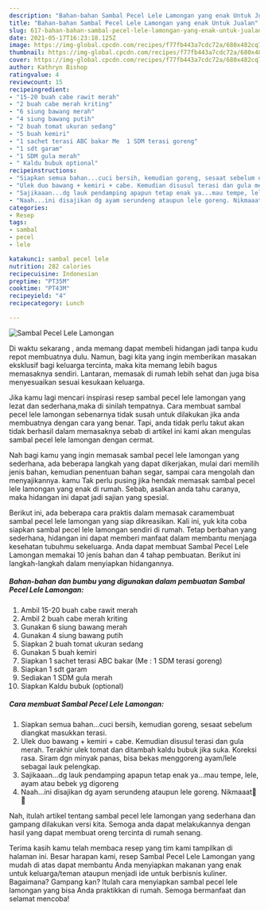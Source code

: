 ```yaml
---
description: "Bahan-bahan Sambal Pecel Lele Lamongan yang enak Untuk Jualan"
title: "Bahan-bahan Sambal Pecel Lele Lamongan yang enak Untuk Jualan"
slug: 617-bahan-bahan-sambal-pecel-lele-lamongan-yang-enak-untuk-jualan
date: 2021-05-17T16:23:18.125Z
image: https://img-global.cpcdn.com/recipes/f77fb443a7cdc72a/680x482cq70/sambal-pecel-lele-lamongan-foto-resep-utama.jpg
thumbnail: https://img-global.cpcdn.com/recipes/f77fb443a7cdc72a/680x482cq70/sambal-pecel-lele-lamongan-foto-resep-utama.jpg
cover: https://img-global.cpcdn.com/recipes/f77fb443a7cdc72a/680x482cq70/sambal-pecel-lele-lamongan-foto-resep-utama.jpg
author: Kathryn Bishop
ratingvalue: 4
reviewcount: 15
recipeingredient:
- "15-20 buah cabe rawit merah"
- "2 buah cabe merah kriting"
- "6 siung bawang merah"
- "4 siung bawang putih"
- "2 buah tomat ukuran sedang"
- "5 buah kemiri"
- "1 sachet terasi ABC bakar Me  1 SDM terasi goreng"
- "1 sdt garam"
- "1 SDM gula merah"
- " Kaldu bubuk optional"
recipeinstructions:
- "Siapkan semua bahan...cuci bersih, kemudian goreng, sesaat sebelum diangkat masukkan terasi."
- "Ulek duo bawang + kemiri + cabe. Kemudian disusul terasi dan gula merah. Terakhir ulek tomat dan ditambah kaldu bubuk jika suka. Koreksi rasa. Siram dgn minyak panas, bisa bekas menggoreng ayam/lele sebagai lauk pelengkap."
- "Sajikaaan...dg lauk pendamping apapun tetap enak ya...mau tempe, lele, ayam atau bebek yg digoreng"
- "Naah...ini disajikan dg ayam serundeng ataupun lele goreng. Nikmaaat🤤😋"
categories:
- Resep
tags:
- sambal
- pecel
- lele

katakunci: sambal pecel lele 
nutrition: 282 calories
recipecuisine: Indonesian
preptime: "PT35M"
cooktime: "PT43M"
recipeyield: "4"
recipecategory: Lunch

---
```



![Sambal Pecel Lele Lamongan](https://img-global.cpcdn.com/recipes/f77fb443a7cdc72a/680x482cq70/sambal-pecel-lele-lamongan-foto-resep-utama.jpg)

Di waktu  sekarang , anda memang dapat membeli hidangan jadi tanpa kudu repot membuatnya dulu. Namun, bagi kita yang ingin memberikan masakan eksklusif bagi keluarga tercinta, maka kita memang lebih bagus memasaknya sendiri. Lantaran, memasak di rumah lebih sehat dan juga bisa menyesuaikan sesuai kesukaan keluarga.

Jika kamu lagi mencari inspirasi resep sambal pecel lele lamongan yang lezat dan sederhana,maka di sinilah tempatnya. Cara membuat sambal pecel lele lamongan  sebenarnya tidak susah untuk dilakukan jika anda membuatnya dengan cara yang benar. Tapi, anda tidak perlu takut akan tidak berhasil dalam memasaknya 
sebab di artikel ini kami akan mengulas sambal pecel lele lamongan dengan cermat.  



Nah bagi kamu yang ingin memasak sambal pecel lele lamongan yang sederhana, ada beberapa langkah yang dapat dikerjakan, mulai dari memilih jenis bahan, kemudian penentuan bahan segar, sampai cara mengolah dan menyajikannya. kamu Tak perlu pusing jika hendak memasak sambal pecel lele lamongan yang enak di rumah. Sebab, asalkan anda  tahu caranya, maka hidangan ini dapat jadi sajian yang spesial.

Berikut ini, ada beberapa cara praktis  dalam memasak caramembuat sambal pecel lele lamongan yang siap dikreasikan. Kali ini, yuk kita coba siapkan sambal pecel lele lamongan sendiri di rumah. Tetap berbahan yang sederhana, hidangan ini dapat memberi manfaat dalam membantu menjaga kesehatan tubuhmu sekeluarga. Anda dapat membuat Sambal Pecel Lele Lamongan memakai 10 jenis bahan dan 4 tahap pembuatan. Berikut ini langkah-langkah dalam menyiapkan hidangannya.

<!--inarticleads1-->

##### Bahan-bahan dan bumbu yang digunakan dalam pembuatan Sambal Pecel Lele Lamongan:

1. Ambil 15-20 buah cabe rawit merah
1. Ambil 2 buah cabe merah kriting
1. Gunakan 6 siung bawang merah
1. Gunakan 4 siung bawang putih
1. Siapkan 2 buah tomat ukuran sedang
1. Gunakan 5 buah kemiri
1. Siapkan 1 sachet terasi ABC bakar (Me : 1 SDM terasi goreng)
1. Siapkan 1 sdt garam
1. Sediakan 1 SDM gula merah
1. Siapkan  Kaldu bubuk (optional)




<!--inarticleads2-->

##### Cara membuat Sambal Pecel Lele Lamongan:

1. Siapkan semua bahan...cuci bersih, kemudian goreng, sesaat sebelum diangkat masukkan terasi.
1. Ulek duo bawang + kemiri + cabe. Kemudian disusul terasi dan gula merah. Terakhir ulek tomat dan ditambah kaldu bubuk jika suka. Koreksi rasa. Siram dgn minyak panas, bisa bekas menggoreng ayam/lele sebagai lauk pelengkap.
1. Sajikaaan...dg lauk pendamping apapun tetap enak ya...mau tempe, lele, ayam atau bebek yg digoreng
1. Naah...ini disajikan dg ayam serundeng ataupun lele goreng. Nikmaaat🤤😋




Nah, itulah artikel tentang  sambal pecel lele lamongan  yang sederhana dan gampang dilakukan versi kita. Semoga anda dapat melakukannya dengan hasil yang dapat membuat oreng tercinta di rumah senang. 

Terima kasih kamu telah membaca resep yang tim kami tampilkan di halaman ini. Besar harapan kami, resep  Sambal Pecel Lele Lamongan yang mudah di atas dapat membantu Anda menyiapkan makanan yang enak untuk keluarga/teman ataupun menjadi ide untuk berbisnis kuliner. Bagaimana? Gampang kan? Itulah cara menyiapkan sambal pecel lele lamongan yang bisa Anda praktikkan di rumah. Semoga bermanfaat dan selamat mencoba!

